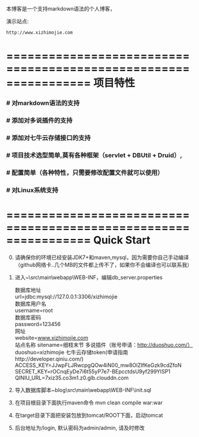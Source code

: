 本博客是一个支持markdown语法的个人博客，


演示站点:

    http://www.xizhimojie.com

================================================================
项目特性
================================================================
### # 对markdown语法的支持
### # 添加对多说插件的支持
### # 添加对七牛云存储接口的支持
### # 项目技术选型简单,莫有各种框架（servlet + DBUtil + Druid）,
### # 配置简单（各种特性，只需要修改配置文件就可以使用）
### # 对Linux系统支持


================================================================
Quick Start 
================================================================

0.  请确保你的环境已经安装JDK7+和maven,mysql，因为需要你自己手动编译（github网络卡..几个MB的文件都上传不了，如果你不会编译也可以联系我）


1. 进入~\src\main\webapp\WEB-INF，编辑db_server.properties

    数据库地址  
	url=jdbc:mysql://127.0.0.1:3306/xizhimojie  
	数据库用户名  
	username=root  
	数据库密码  
	password=123456  
	网址  
	website=www.xizhimojie.com  
    站点名称 
	sitename=细枝末节 
	多说插件（账号申请：http://duoshuo.com/） 
	duoshuo=xizhimojie 
	七牛云存储token(申请指南http://developer.qiniu.com/) 
    ACCESS_KEY=JJwpFLJRwcpgQOw4iN00_mw8OlZIfKeGzk9cdZfoN 
	SECRET_KEY=rOCnqEyDe7i6t55yP7e7-BEpcctdsU9yf299YISP1 
	QINIU_URL=7xiz35.co3m1.z0.glb.clouddn.com 
	
2. 导入数据库脚本\~blog\src\main\webapp\WEB-INF\init.sql

3. 在项目根目录下面执行maven命令 mvn clean compile war:war

4. 在target目录下面把安装包放到tomcat/ROOT下面，启动tomcat

5. 后台地址为/login, 默认密码为admin/admin, 请及时修改    

